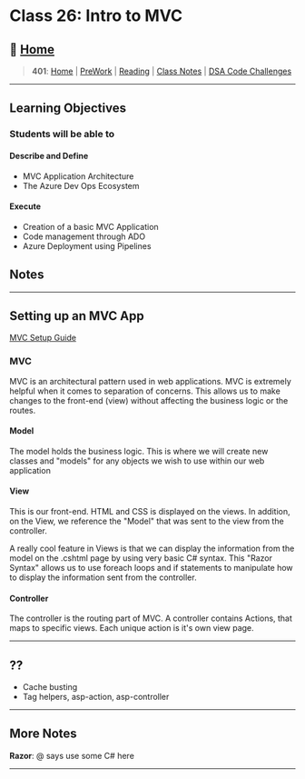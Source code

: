 # Class 26: Intro to MVC

## 🏡 [**Home**](https://mistidinzy.github.io/ReadingNotes/)

> **401**: [Home](https://bit.ly/3EcMrF6)
|
[PreWork](https://bit.ly/3jzkAa1)
|
[Reading](https://bit.ly/3b8DLDc)
|
[Class Notes](https://bit.ly/3Eglbpb)
|
[DSA Code Challenges](https://bit.ly/3GjNoNG)
>

---

## Learning Objectives

### Students will be able to

#### Describe and Define

- MVC Application Architecture
- The Azure Dev Ops Ecosystem

#### Execute

- Creation of a basic MVC Application
- Code management through ADO
- Azure Deployment using Pipelines

## Notes

---

## Setting up an MVC App

[MVC Setup Guide](https://github.com/DeltaVCode/cedar-c-do-401d5/blob/main/class-26/resources/mvc-setup.md)

### MVC

MVC is an architectural pattern used in web applications.
MVC is extremely helpful when it comes to separation of concerns.
This allows us to make changes to the front-end (view) without
affecting the business logic or the routes.

#### Model

The model holds the business logic. This is where
we will create new classes and "models" for any objects
we wish to use within our web application

#### View

This is our front-end. HTML and CSS is displayed on
the views. In addition, on the View, we reference the "Model" that was sent to the view from the controller.

A really cool feature in Views is that we can display the information
from the model on the .cshtml page by using very basic C# syntax.
This "Razor Syntax" allows us to use foreach loops and if statements
to manipulate how to display the information sent from the controller.

#### Controller

The controller is the routing part of MVC. A controller contains
Actions, that maps to specific views. Each unique action is it's own
view page.

---

<!-- ### Azure Dev Ops

Azure Dev Ops is a popular tool that is used amongst
many developer teams to manage source code and tasks of projects.

We wil use Azure Dev Ops for the entirety of the E-Commerce project.
You will become comfortable with the environment and the tooling.
You will learn how to make User Story cards, manage them through the
KanBan board provided through weekly sprints.

Resources:

1. [Azure Dev Ops](https://dev.azure.com/)
1. [Team Explorer Reference](https://docs.microsoft.com/en-us/azure/devops/user-guide/work-team-explorer?view=azure-devops)

--- -->

## ??

- Cache busting
- Tag helpers, asp-action, asp-controller

---

## More Notes

**Razor**: @ says use some C# here

---
